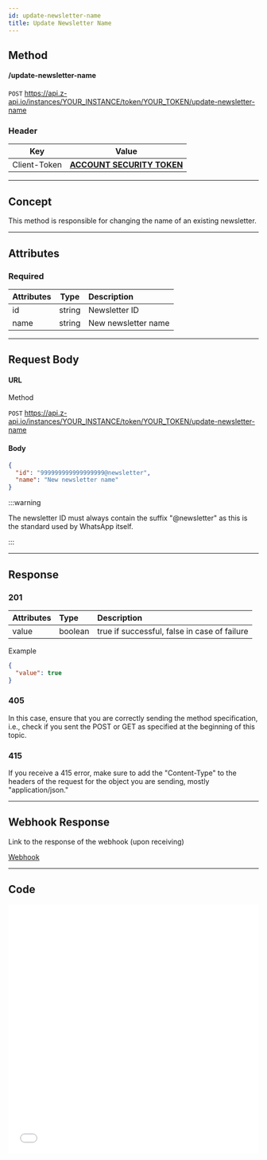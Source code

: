 ```yaml
---
id: update-newsletter-name
title: Update Newsletter Name
---
```


## Method

#### /update-newsletter-name

`POST` https://api.z-api.io/instances/YOUR_INSTANCE/token/YOUR_TOKEN/update-newsletter-name

### Header

|      Key       |            Value            |
| :------------: |     :-----------------:     |
|  Client-Token  | **[ACCOUNT SECURITY TOKEN](../security/client-token)** |

---

## Concept

This method is responsible for changing the name of an existing newsletter.

---

## Attributes

### Required

| Attributes  |  Type  | Description               |
| :--------- | :----: | :---------------------- |
| id         | string | Newsletter ID             |
| name       | string | New newsletter name      |


---

## Request Body

#### URL

Method

`POST` https://api.z-api.io/instances/YOUR_INSTANCE/token/YOUR_TOKEN/update-newsletter-name

#### Body

```json
{
  "id": "999999999999999999@newsletter",
  "name": "New newsletter name"
}
```

:::warning

The newsletter ID must always contain the suffix "@newsletter" as this is the standard used by WhatsApp itself.

:::

---

## Response

### 201

| Attributes | Type    | Description                                           |
| :-------- | :------ | :-------------------------------------------------- |
| value     | boolean | true if successful, false in case of failure |

Example

```json
{
  "value": true
}
```

### 405

In this case, ensure that you are correctly sending the method specification, i.e., check if you sent the POST or GET as specified at the beginning of this topic.

### 415

If you receive a 415 error, make sure to add the "Content-Type" to the headers of the request for the object you are sending, mostly "application/json."

---

## Webhook Response

Link to the response of the webhook (upon receiving)

[Webhook](../webhooks/on-message-received#response)

---

## Code

<iframe src="//api.apiembed.com/?source=https://raw.githubusercontent.com/Z-API/z-api-docs/main/json-examples/update-newsletter-name.json&targets=all" frameborder="0" scrolling="no" width="100%" height="500px" seamless></iframe>

